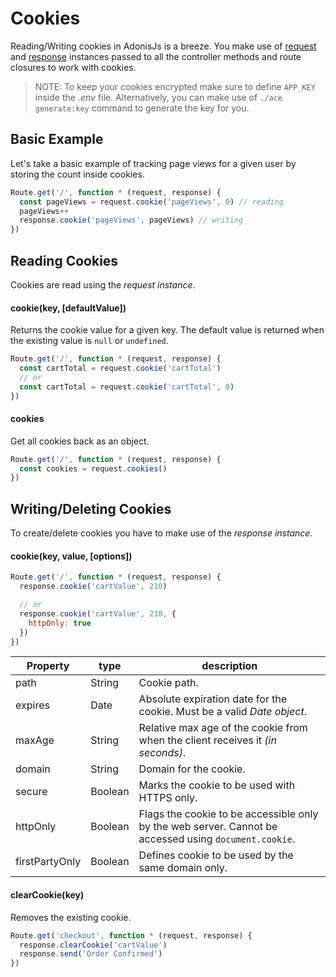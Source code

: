 # Cookies

Reading/Writing cookies in AdonisJs is a breeze. You make use of [request](/markdown/03-getting-started/06-request.md) and [response](/markdown/03-getting-started/07-response.md) instances passed to all the controller methods and route closures to work with cookies.

> NOTE: To keep your cookies encrypted make sure to define `APP_KEY` inside the *.env* file. Alternatively, you can make use of `./ace generate:key` command to generate the key for you.

## Basic Example
Let's take a basic example of tracking page views for a given user by storing the count inside cookies.

```js
Route.get('/', function * (request, response) {
  const pageViews = request.cookie('pageViews', 0) // reading
  pageViews++
  response.cookie('pageViews', pageViews) // writing
})
```

## Reading Cookies
Cookies are read using the *request instance*.

#### cookie(key, [defaultValue])
Returns the cookie value for a given key. The default value is returned when the existing value is `null` or `undefined`.

```js
Route.get('/', function * (request, response) {
  const cartTotal = request.cookie('cartTotal')
  // or
  const cartTotal = request.cookie('cartTotal', 0)
})
```

#### cookies
Get all cookies back as an object.

```js
Route.get('/', function * (request, response) {
  const cookies = request.cookies()
})
```

## Writing/Deleting Cookies
To create/delete cookies you have to make use of the *response instance*.

#### cookie(key, value, [options])

```js
Route.get('/', function * (request, response) {
  response.cookie('cartValue', 210)

  // or
  response.cookie('cartValue', 210, {
    httpOnly: true
  })
})
```

| Property        | type    | description   |
|-----------------|---------|---------------|
| path            | String  | Cookie path.  |
| expires         | Date    | Absolute expiration date for the cookie. Must be a valid *Date object*. |
| maxAge          | String  | Relative max age of the cookie from when the client receives it *(in seconds)*. |
| domain          | String  | Domain for the cookie.  |
| secure          | Boolean | Marks the cookie to be used with HTTPS only.  |
| httpOnly        | Boolean | Flags the cookie to be accessible only by the web server. Cannot be accessed using `document.cookie`. |
| firstPartyOnly  | Boolean | Defines cookie to be used by the same domain only.  |

#### clearCookie(key)
Removes the existing cookie.

```js
Route.get('checkout', function * (request, response) {
  response.clearCookie('cartValue')
  response.send('Order Confirmed')
})
```
